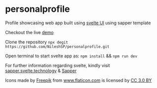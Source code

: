 # personalprofile
Profile showcasing web app built using [svelte UI](https://svelte.dev) using sapper template

Checkout the live [demo](https://nileshsp.github.io/personalprofile)

Clone the repository `npx degit https://github.com/NileshSP/personalprofile.git`

Open terminal to start svelte app as:
 `npm install` && `npm run dev`

For further information regarding svelte, kindly visit [sapper.svelte.technology](https://sapper.svelte.dev) & [Sapper](https://github.com/sveltejs/sapper)


<div>Icons made by <a href="https://www.freepik.com/" title="Freepik">Freepik</a> from <a href="https://www.flaticon.com/" 			    title="Flaticon">www.flaticon.com</a> is licensed by <a href="http://creativecommons.org/licenses/by/3.0/" 			    title="Creative Commons BY 3.0" target="_blank">CC 3.0 BY</a></div>
